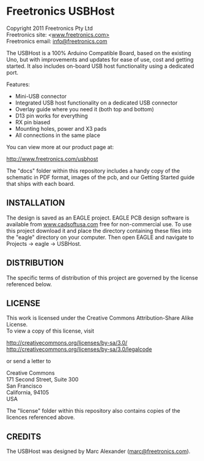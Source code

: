 Freetronics USBHost
===================
Copyright 2011 Freetronics Pty Ltd  
Freetronics site:  <www.freetronics.com>  
Freetronics email: <info@freetronics.com>  

The USBHost is a 100% Arduino Compatible Board, based on the existing
Uno, but with improvements and updates for ease of use, cost
and getting started. It also includes on-board USB host functionality
using a dedicated port.

Features:

 * Mini-USB connector
 * Integrated USB host functionality on a dedicated USB connector
 * Overlay guide where you need it (both top and bottom)
 * D13 pin works for everything
 * RX pin biased
 * Mounting holes, power and X3 pads
 * All connections in the same place

You can view more at our product page at:

  http://www.freetronics.com/usbhost

The "docs" folder within this repository includes a handy copy of the
schematic in PDF format, images of the pcb, and our Getting Started
guide that ships with each board.


INSTALLATION
------------
The design is saved as an EAGLE project. EAGLE PCB design software is
available from www.cadsoftusa.com free for non-commercial use. To use
this project download it and place the directory containing these files
into the "eagle" directory on your computer. Then open EAGLE and
navigate to Projects -> eagle -> USBHost.


DISTRIBUTION
------------
The specific terms of distribution of this project are governed by the
license referenced below.


LICENSE
-------
This work is licensed under the
Creative Commons Attribution-Share Alike License.  
To view a copy of this license, visit

  http://creativecommons.org/licenses/by-sa/3.0/  
  http://creativecommons.org/licenses/by-sa/3.0/legalcode

or send a letter to

  Creative Commons  
  171 Second Street, Suite 300  
  San Francisco  
  California, 94105  
  USA

The "license" folder within this repository also contains copies of the
licences referenced above.


CREDITS
-------
The USBHost was designed by Marc Alexander (marc@freetronics.com).
